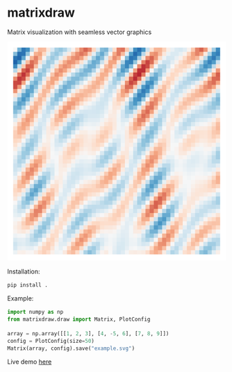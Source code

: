 # matrixdraw
Matrix visualization with seamless vector graphics

![](https://raw.githubusercontent.com/AndisDraguns/matrixdraw/refs/heads/main/matrixdraw/examples/pattern.svg)

Installation:
```bash
pip install .
```

Example:
```python
import numpy as np
from matrixdraw.draw import Matrix, PlotConfig

array = np.array([[1, 2, 3], [4, -5, 6], [7, 8, 9]])
config = PlotConfig(size=50)
Matrix(array, config).save("example.svg")
```

Live demo [here](www.draguns.me/visualizer.html)
